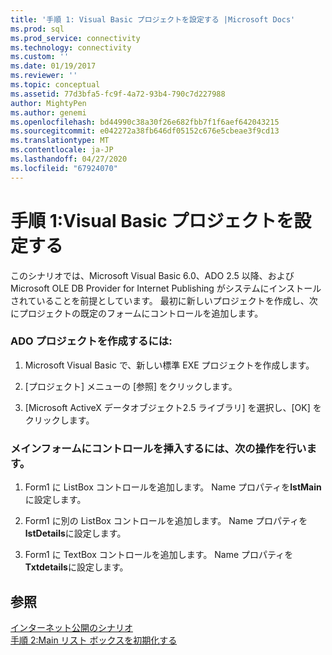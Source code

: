 ```yaml
---
title: '手順 1: Visual Basic プロジェクトを設定する |Microsoft Docs'
ms.prod: sql
ms.prod_service: connectivity
ms.technology: connectivity
ms.custom: ''
ms.date: 01/19/2017
ms.reviewer: ''
ms.topic: conceptual
ms.assetid: 77d3bfa5-fc9f-4a72-93b4-790c7d227988
author: MightyPen
ms.author: genemi
ms.openlocfilehash: bd44990c38a30f26e682fbb7f1f6aef642043215
ms.sourcegitcommit: e042272a38fb646df05152c676e5cbeae3f9cd13
ms.translationtype: MT
ms.contentlocale: ja-JP
ms.lasthandoff: 04/27/2020
ms.locfileid: "67924070"
---
```

# <a name="step-1-set-up-the-visual-basic-project"></a>手順 1:Visual Basic プロジェクトを設定する
このシナリオでは、Microsoft Visual Basic 6.0、ADO 2.5 以降、および Microsoft OLE DB Provider for Internet Publishing がシステムにインストールされていることを前提としています。 最初に新しいプロジェクトを作成し、次にプロジェクトの既定のフォームにコントロールを追加します。  
  
### <a name="to-create-an-ado-project"></a>ADO プロジェクトを作成するには:  
  
1.  Microsoft Visual Basic で、新しい標準 EXE プロジェクトを作成します。  
  
2.  [プロジェクト] メニューの [参照] をクリックします。  
  
3.  [Microsoft ActiveX データオブジェクト2.5 ライブラリ] を選択し、[OK] をクリックします。  
  
### <a name="to-insert-controls-on-the-main-form"></a>メインフォームにコントロールを挿入するには、次の操作を行います。  
  
1.  Form1 に ListBox コントロールを追加します。 Name プロパティを**lstMain**に設定します。  
  
2.  Form1 に別の ListBox コントロールを追加します。 Name プロパティを**lstDetails**に設定します。  
  
3.  Form1 に TextBox コントロールを追加します。 Name プロパティを**Txtdetails**に設定します。  
  
## <a name="see-also"></a>参照  
 [インターネット公開のシナリオ](../../../ado/guide/data/internet-publishing-scenario.md)   
 [手順 2:Main リスト ボックスを初期化する](../../../ado/guide/data/step-2-initialize-the-main-list-box.md)

